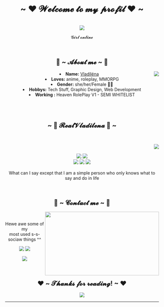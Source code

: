 <body>
  <center>
<h1 align="center">~ ❤ 𝓦𝓮𝓵𝓬𝓸𝓶𝓮 𝓽𝓸 𝓶𝔂 𝓹𝓻𝓸𝓯𝓲𝓵 ❤ ~</h1>
<br>
<div align="center">
<!-- <a href="https://discord.com/users/202740603790819328" > -->
  <a href="https://discord.gg/BjuQzJN7j9" >
   <img src="https://github-profile-summary-cards.vercel.app/api/cards/profile-details?username=RealVladilena&theme=vue"  />
  </a>
  <br>
  <p>𝓖𝓲𝓻𝓵 𝓸𝓷𝓵𝓲𝓷𝓮</p>
</div>
 <br>
    <div align="center">
<!-- <img src="https://i.imgur.com/jx17oHT.gif"> -->
      </div>
<div>
<h2 align="center"> 🔑 ~ 𝓐𝓫𝓸𝓾𝓽 𝓶𝓮 ~ 🔑 </h2>
  <div align="center">
<img src="https://c.tenor.com/Xg2upfJoquYAAAAC/eighty-six-embarrassed.gif?width=19&height=62" align="right">
  </div>
<li>
 <b>Name:</b> <a href='https://discord.gg/BjuQzJN7j9' target=_blank>Vladiléna</a></li>
<li>
<b>Loves:</b> anime, roleplay, MMORPG
</li>
<li>
<b>Gender:</b> she/her/Female 🏳️‍⚧️
</li>
<li>
<b>Hobbys:</b> Tech Stuff, Graphic Design, Web Development
</li>
<li>
<b>Working :</b> Heaven RolePlay V1 - SEMI WHITELIST
</li>
<br><br><br>
</div>
<div>
<h2 align="center">            ~ 📇 𝓡𝓮𝓪𝓵𝓥𝓵𝓪𝓭𝓲𝓵𝓮𝓷𝓪 📇 ~</h2>
 <br>
<p>
  <div align="center">
<img src="https://c.tenor.com/3Do_M6ytrEEAAAAC/eighty-six-lena.gif" align="right">
  </div>
</div>
<div>
  <br>
<p align="center"><img src="https://img.shields.io/badge/LUA-00AFF0?style=for-the-badge&logo=lua&logoColor=white"/> <img src="https://img.shields.io/badge/html5%20-%23E34F26.svg?&style=for-the-badge&logo=html5&logoColor=white"/><br>
 <img src="https://img.shields.io/badge/node.js%20-%2343853D.svg?&style=for-the-badge&logo=node.js&logoColor=white"/> <img src="https://img.shields.io/badge/javascript%20-%23323330.svg?&style=for-the-badge&logo=javascript&logoColor=%23F7DF1E"/> <img src="https://img.shields.io/badge/git%20-%23F05033.svg?&style=for-the-badge&logo=git&logoColor=white"/> <br><br>
What can I say except that I am a simple person who only knows what to say and do in life
</p>
<br>
<h2 align="center">           📝 ~ 𝓒𝓸𝓷𝓽𝓪𝓬𝓽 𝓶𝓮 ~ 📝</h2>
  <div align="center">
<img src="https://cdn.discordapp.com/attachments/893941248363221024/996765130098475028/Azur.Lane.600.3661676.jpg" align="right" width="373.5px" height="208.5px">
  </div>
<br>
<p align="center">Hewe awe some of my <br>
most used s-s-sociaw things ^^</p>
<p align="center"><a href="https://twitter.com/" target="_blank"><img src="https://img.shields.io/badge/NON DISPO%20-%231DA1F2.svg?&style=for-the-badge&logo=Twitter&logoColor=white"/></a> <a href="https://discord.me/RealVladiléna ❤" target="_blank"><img src="https://img.shields.io/badge/RealVladiléna ❤#8051%20-%237289DA.svg?&style=for-the-badge&logo=discord&logoColor=white"/></a></p>
<p align="center"><a href="https://twitch.tv/realvladilena" target="_blank"><img src="https://img.shields.io/badge/RealVladilena%20-%239146FF.svg?&style=for-the-badge&logo=Twitch&logoColor=white"/></a></p>
</div>
<br>
<div>
<h2 align="center">❤ ~ 𝓣𝓱𝓪𝓷𝓴𝓼 𝓯𝓸𝓻 𝓻𝓮𝓪𝓭𝓲𝓷𝓰! ~ ❤</h2>
<div align="center">
<img src="https://cdn.discordapp.com/attachments/893941248363221024/996765678595997777/vladxchitose.png">
</div>
<hr>
</div>
</div>
    </center>
</body>

